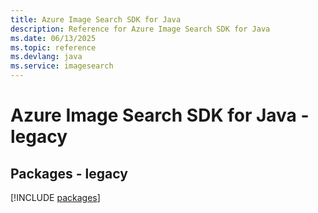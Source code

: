 ```yaml
---
title: Azure Image Search SDK for Java
description: Reference for Azure Image Search SDK for Java
ms.date: 06/13/2025
ms.topic: reference
ms.devlang: java
ms.service: imagesearch
---
```

# Azure Image Search SDK for Java - legacy
## Packages - legacy
[!INCLUDE [packages](image-search-index.md)]